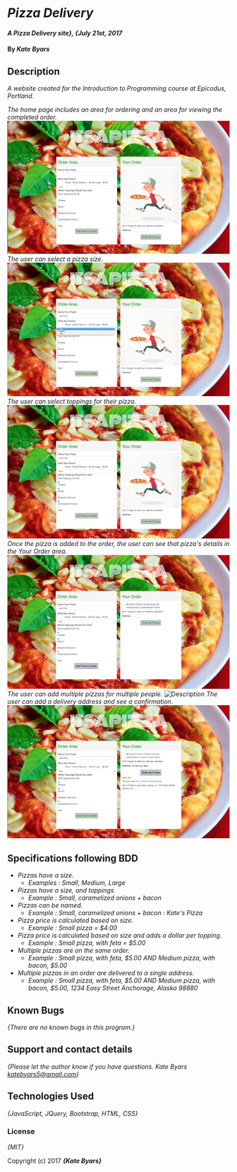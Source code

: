 # _Pizza Delivery_

#### _A Pizza Delivery site}, {July 21st, 2017_

#### By _**Kate Byars**_

## Description

_A website  created for the Introduction to Programming course at Epicodus, Portland._

_The home page includes an area for ordering and an area for viewing the completed order._
![Description](https://github.com/katebyars/pizza/blob/master/img/1.png)
_The user can select a pizza size._
![Description](https://github.com/katebyars/pizza/blob/master/img/2.png)
_The user can select toppings for their pizza._
![Description](https://github.com/katebyars/pizza/blob/master/img/3.png)
_Once the pizza is added to the order, the user can see that pizza's details in the Your Order area._
![Description](https://github.com/katebyars/pizza/blob/master/img/4.png)
_The user can add multiple pizzas for multiple people._
![Description](https://github.com/katebyars/pizza/blob/master/img/4a.png)
_The user can add a delivery address and see a confirmation._
![](https://github.com/katebyars/pizza/blob/master/img/5.png)

## Specifications following BDD

* _Pizzas have a size._
  * _Examples : Small, Medium, Large_
* _Pizzas have a size, and toppings._
  * _Example : Small, caramelized onions + bacon_
* _Pizzas can be named._
  * _Example : Small, caramelized onions + bacon : Kate's Pizza_
* _Pizza price is calculated based on size._
  * _Example : Small pizza = $4.00_
* _Pizza price is calculated based on size and adds a dollar per topping._
  * _Example : Small pizza, with feta = $5.00_
* _Multiple pizzas are on the same order._
  * _Example : Small pizza, with feta, $5.00 AND Medium pizza, with bacon, $5.00_
* _Multiple pizzas in an order are delivered to a single address._
  * _Example : Small pizza, with feta, $5.00 AND Medium pizza, with bacon, $5.00, 1234 Easy Street Anchorage, Alaska 98880_
## Known Bugs

_{There are no known bugs in this program.}_

## Support and contact details

_{Please let the author know if you have questions. Kate Byars katebyars5@gmail.com}_

## Technologies Used

_{JavaScript, JQuery, Bootstrap, HTML, CSS}_

### License

*{MIT}*

Copyright (c) 2017 **_{Kate Byars}_**
